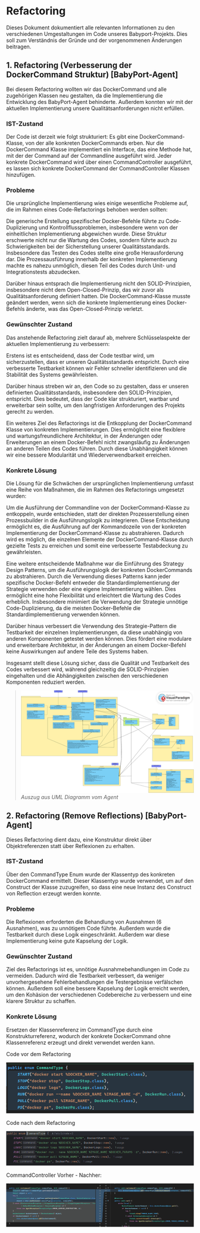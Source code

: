 # Refactoring 
Dieses Dokument dokumentiert alle relevanten Informationen zu den verschiedenen Umgestaltungen im Code unseres Babyport-Projekts. Dies soll zum Verständnis der Gründe und der vorgenommenen Änderungen beitragen.

## 1. Refactoring (Verbesserung der DockerCommand Struktur) [BabyPort-Agent]
Bei diesem Refactoring wollten wir das DockerCommand und alle zugehörigen Klassen neu gestalten, da die Implementierung die Entwicklung des BabyPort-Agent behinderte. Außerdem konnten wir mit der aktuellen Implementierung unsere Qualitätsanforderungen nicht erfüllen.
### IST-Zustand
Der Code ist derzeit wie folgt strukturiert: Es gibt eine DockerCommand-Klasse, von der alle konkreten DockerCommands erben. Nur die DockerCommand Klasse implementiert ein Interface, das eine Methode hat, mit der der Command auf der Commandline ausgeführt wird. Jeder konkrete DockerCommand wird über einen CommandController ausgeführt, es lassen sich konkrete DockerCommand der CommandController Klassen hinzufügen. 

### Probleme
Die ursprüngliche Implementierung wies einige wesentliche Probleme auf, die im Rahmen eines Code-Refactorings behoben werden sollten:

Die generische Erstellung spezifischer Docker-Befehle führte zu Code-Duplizierung und Kontrollflussproblemen, insbesondere wenn von der einheitlichen Implementierung abgewichen wurde. Diese Struktur erschwerte nicht nur die Wartung des Codes, sondern führte auch zu Schwierigkeiten bei der Sicherstellung unserer Qualitätsstandards. Insbesondere das Testen des Codes stellte eine große Herausforderung dar. Die Prozessausführung innerhalb der konkreten Implementierung machte es nahezu unmöglich, diesen Teil des Codes durch Unit- und Integrationstests abzudecken.

Darüber hinaus entsprach die Implementierung nicht den SOLID-Prinzipien, insbesondere nicht dem Open-Closed-Prinzip, das wir zuvor als Qualitätsanforderung definiert hatten. Die DockerCommand-Klasse musste geändert werden, wenn sich die konkrete Implementierung eines Docker-Befehls änderte, was das Open-Closed-Prinzip verletzt.

### Gewünschter Zustand
Das anstehende Refactoring zielt darauf ab, mehrere Schlüsselaspekte der aktuellen Implementierung zu verbessern:

Erstens ist es entscheidend, dass der Code testbar wird, um sicherzustellen, dass er unseren Qualitätsstandards entspricht. Durch eine verbesserte Testbarkeit können wir Fehler schneller identifizieren und die Stabilität des Systems gewährleisten.

Darüber hinaus streben wir an, den Code so zu gestalten, dass er unseren definierten Qualitätsstandards, insbesondere den SOLID-Prinzipien, entspricht. Dies bedeutet, dass der Code klar strukturiert, wartbar und erweiterbar sein sollte, um den langfristigen Anforderungen des Projekts gerecht zu werden.

Ein weiteres Ziel des Refactorings ist die Entkopplung der DockerCommand Klasse von konkreten Implementierungen. Dies ermöglicht eine flexiblere und wartungsfreundlichere Architektur, in der Änderungen oder Erweiterungen an einem Docker-Befehl nicht zwangsläufig zu Änderungen an anderen Teilen des Codes führen. Durch diese Unabhängigkeit können wir eine bessere Modularität und Wiederverwendbarkeit erreichen.

### Konkrete Lösung
Die Lösung für die Schwächen der ursprünglichen Implementierung umfasst eine Reihe von Maßnahmen, die im Rahmen des Refactorings umgesetzt wurden:

Um die Ausführung der Commandline von der DockerCommand-Klasse zu entkoppeln, wurde entschieden, statt der direkten Prozesserstellung einen Prozessbuilder in die Ausführungslogik zu integrieren. Diese Entscheidung ermöglicht es, die Ausführung auf der Kommandozeile von der konkreten Implementierung der DockerCommand-Klasse zu abstrahieren. Dadurch wird es möglich, die einzelnen Elemente der DockerCommand-Klasse durch gezielte Tests zu erreichen und somit eine verbesserte Testabdeckung zu gewährleisten.

Eine weitere entscheidende Maßnahme war die Einführung des Strategy Design Patterns, um die Ausführungslogik der konkreten DockerCommands zu abstrahieren. Durch die Verwendung dieses Patterns kann jeder spezifische Docker-Befehl entweder die Standardimplementierung der Strategie verwenden oder eine eigene Implementierung wählen. Dies ermöglicht eine hohe Flexibilität und erleichtert die Wartung des Codes erheblich. Insbesondere minimiert die Verwendung der Strategie unnötige Code-Duplizierung, da die meisten Docker-Befehle die Standardimplementierung verwenden können.

Darüber hinaus verbessert die Verwendung des Strategie-Pattern die Testbarkeit der einzelnen Implementierungen, da diese unabhängig von anderen Komponenten getestet werden können. Dies fördert eine modulare und erweiterbare Architektur, in der Änderungen an einem Docker-Befehl keine Auswirkungen auf andere Teile des Systems haben.

Insgesamt stellt diese Lösung sicher, dass die Qualität und Testbarkeit des Codes verbessert wird, während gleichzeitig die SOLID-Prinzipien eingehalten und die Abhängigkeiten zwischen den verschiedenen Komponenten reduziert werden.

>![Agent-UML](/pictures/UML/Klassendiagramm/Agent/MainEntwurAgentfV3.png)<br>*Auszug aus UML Diagramm vom Agent*

## 2. Refactoring (Remove Reflections) [BabyPort-Agent]
Dieses Refactoring dient dazu, eine Konstruktur direkt über Objektreferenzen statt über Reflexionen zu erhalten.

### IST-Zustand
Über den CommandType Enum wurde der Klassentyp des konkreten DockerCommand ermittelt. Dieser Klassentyp wurde verwendet, um auf den Construct der Klasse zuzugreifen, so dass eine neue Instanz des Construct von Reflection erzeugt werden konnte.

### Probleme
Die Reflexionen erforderten die Behandlung von Ausnahmen (6 Ausnahmen), was zu unnötigem Code führte. Außerdem wurde die Testbarkeit durch diese Logik eingeschränkt. Außerdem war diese Implementierung keine gute Kapselung der Logik.

### Gewünschter Zustand
Ziel des Refactorings ist es, unnötige Ausnahmebehandlungen im Code zu vermeiden. Dadurch wird die Testbarkeit verbessert, da weniger unvorhergesehene Fehlerbehandlungen die Testergebnisse verfälschen können. Außerdem soll eine bessere Kapselung der Logik erreicht werden, um den Kohäsion der verschiedenen Codebereiche zu verbessern und eine klarere Struktur zu schaffen.

### Konkrete Lösung
Ersetzen der Klassenreferenz im CommandType durch eine Konstrukturreferenz, wodurch der konkrete DockerCommand ohne Klassenreferenz erzeugt und direkt verwendet werden kann.

Code vor dem Refactoring

![Vor Refactoring](/pictures/commandTypeFR.png)

Code nach dem Refactoring

![Nach Refactoring](/pictures/commandTypeNR.png)

CommandController Vorher - Nachher:

![CommandController Vorher - Nachher](/pictures/commandControllerFRNR.png)